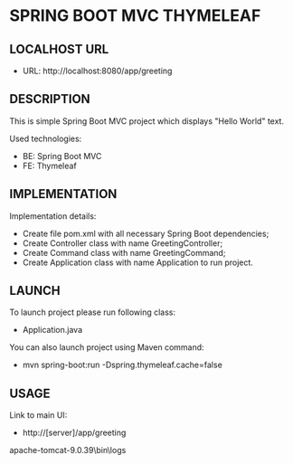 SPRING BOOT MVC THYMELEAF
=========================


LOCALHOST URL
-------------

* URL: http://localhost:8080/app/greeting


DESCRIPTION
-----------

This is simple Spring Boot MVC project which displays "Hello World" text. 

Used technologies:
* BE: Spring Boot MVC
* FE: Thymeleaf


IMPLEMENTATION
-----------

Implementation details:
* Create file pom.xml with all necessary Spring Boot dependencies;
* Create Controller class with name GreetingController;
* Create Command class with name GreetingCommand;
* Create Application class with name Application to run project.
  

LAUNCH
------

To launch project please run following class: 
* Application.java

You can also launch project using Maven command:
* mvn spring-boot:run -Dspring.thymeleaf.cache=false


USAGE
-----

Link to main UI:
* http://[server]/app/greeting

apache-tomcat-9.0.39\bin\logs